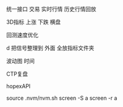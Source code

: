 统一接口  交易 实时行情 历史行情回放   

3D指标  上涨 下跌 横盘  

回测速度优化  

d 把信号整理到 外面  全放指标文件夹

波动图  时间

CTP复盘

hopexAPI







source .nvm/nvm.sh
screen -S a
screen -r a
